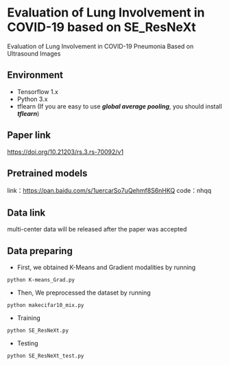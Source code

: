 # Evaluation of Lung Involvement in COVID-19 based on SE_ResNeXt
Evaluation of Lung Involvement in COVID-19 Pneumonia Based on Ultrasound Images

## Environment
* Tensorflow 1.x
* Python 3.x
* tflearn (If you are easy to use ***global average pooling***, you should install ***tflearn***)
## Paper link
https://doi.org/10.21203/rs.3.rs-70092/v1
## Pretrained models
link：https://pan.baidu.com/s/1uercarSo7uQehmf8S6nHKQ 
code：nhqq
## Data link
multi-center data will be released after the paper was accepted
## Data preparing

* First, we obtained K-Means and Gradient modalities by running

```
python K-means_Grad.py
```

* Then, We preprocessed the dataset by running

```
python makecifar10_mix.py
```

* Training

```
python SE_ResNeXt.py
```
* Testing

```
python SE_ResNeXt_test.py
```
